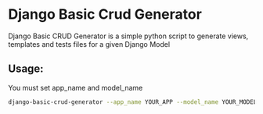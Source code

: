 # Django Basic Crud Generator
Django Basic CRUD Generator is a simple python script to generate views, templates and tests files for a given Django Model



## Usage:
You must set app_name and model_name

```bash
django-basic-crud-generator --app_name YOUR_APP --model_name YOUR_MODEL
```
